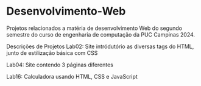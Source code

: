 # Desenvolvimento-Web
Projetos relacionados a matéria de desenvolvimento Web do segundo semestre do curso de engenharia de computação da PUC Campinas 2024.

Descrições de Projetos
Lab02: Site intródutório as diversas tags do HTML, junto de estilização básica com CSS

Lab04: Site contendo 3 páginas diferentes

Lab16: Calculadora usando HTML, CSS e JavaScript
